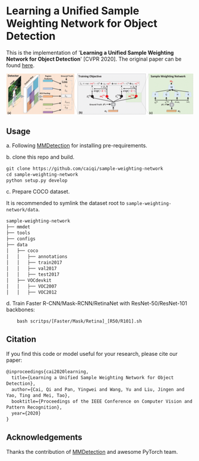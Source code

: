 # Learning a Unified Sample Weighting Network for Object Detection
This is the implementation of '**Learning a Unified Sample Weighting Network for Object Detection**' [CVPR 2020]. The original paper can be found [here](http://openaccess.thecvf.com/content_CVPR_2020/papers/Cai_Learning_a_Unified_Sample_Weighting_Network_for_Object_Detection_CVPR_2020_paper.pdf).

![framework image](demo/framework.png)

## Usage
a. Following [MMDetection](https://github.com/open-mmlab/mmdetection) for installing pre-requirements.

b. clone this repo and build. 
```shell
git clone https://github.com/caiqi/sample-weighting-network
cd sample-weighting-network
python setup.py develop
```
c. Prepare COCO dataset.

It is recommended to symlink the dataset root to `sample-weighting-network/data`.

```
sample-weighting-network
├── mmdet
├── tools
├── configs
├── data
│   ├── coco
│   │   ├── annotations
│   │   ├── train2017
│   │   ├── val2017
│   │   ├── test2017
│   ├── VOCdevkit
│   │   ├── VOC2007
│   │   ├── VOC2012

```

d. Train Faster R-CNN/Mask-RCNN/RetinaNet with ResNet-50/ResNet-101 backbones:

```Shell
    bash scritps/[Faster/Mask/Retina]_[R50/R101].sh
```

## Citation
If you find this code or model useful for your research, please cite our paper:

    @inproceedings{cai2020learning,
      title={Learning a Unified Sample Weighting Network for Object Detection},
      author={Cai, Qi and Pan, Yingwei and Wang, Yu and Liu, Jingen and Yao, Ting and Mei, Tao},
      booktitle={Proceedings of the IEEE Conference on Computer Vision and Pattern Recognition},
      year={2020}
    }


## Acknowledgements
Thanks the contribution of [MMDetection](https://github.com/open-mmlab/mmdetection) and awesome PyTorch team.
